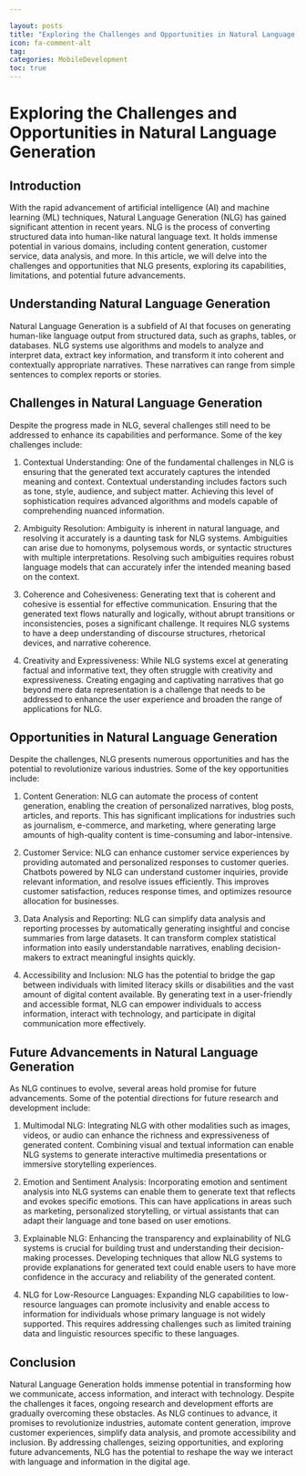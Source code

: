 ```yaml
---

layout: posts
title: "Exploring the Challenges and Opportunities in Natural Language Generation"
icon: fa-comment-alt
tag:      
categories: MobileDevelopment
toc: true
---
```




# Exploring the Challenges and Opportunities in Natural Language Generation

## Introduction

With the rapid advancement of artificial intelligence (AI) and machine learning (ML) techniques, Natural Language Generation (NLG) has gained significant attention in recent years. NLG is the process of converting structured data into human-like natural language text. It holds immense potential in various domains, including content generation, customer service, data analysis, and more. In this article, we will delve into the challenges and opportunities that NLG presents, exploring its capabilities, limitations, and potential future advancements.

## Understanding Natural Language Generation

Natural Language Generation is a subfield of AI that focuses on generating human-like language output from structured data, such as graphs, tables, or databases. NLG systems use algorithms and models to analyze and interpret data, extract key information, and transform it into coherent and contextually appropriate narratives. These narratives can range from simple sentences to complex reports or stories.

## Challenges in Natural Language Generation

Despite the progress made in NLG, several challenges still need to be addressed to enhance its capabilities and performance. Some of the key challenges include:

1. Contextual Understanding: One of the fundamental challenges in NLG is ensuring that the generated text accurately captures the intended meaning and context. Contextual understanding includes factors such as tone, style, audience, and subject matter. Achieving this level of sophistication requires advanced algorithms and models capable of comprehending nuanced information.

2. Ambiguity Resolution: Ambiguity is inherent in natural language, and resolving it accurately is a daunting task for NLG systems. Ambiguities can arise due to homonyms, polysemous words, or syntactic structures with multiple interpretations. Resolving such ambiguities requires robust language models that can accurately infer the intended meaning based on the context.

3. Coherence and Cohesiveness: Generating text that is coherent and cohesive is essential for effective communication. Ensuring that the generated text flows naturally and logically, without abrupt transitions or inconsistencies, poses a significant challenge. It requires NLG systems to have a deep understanding of discourse structures, rhetorical devices, and narrative coherence.

4. Creativity and Expressiveness: While NLG systems excel at generating factual and informative text, they often struggle with creativity and expressiveness. Creating engaging and captivating narratives that go beyond mere data representation is a challenge that needs to be addressed to enhance the user experience and broaden the range of applications for NLG.

## Opportunities in Natural Language Generation

Despite the challenges, NLG presents numerous opportunities and has the potential to revolutionize various industries. Some of the key opportunities include:

1. Content Generation: NLG can automate the process of content generation, enabling the creation of personalized narratives, blog posts, articles, and reports. This has significant implications for industries such as journalism, e-commerce, and marketing, where generating large amounts of high-quality content is time-consuming and labor-intensive.

2. Customer Service: NLG can enhance customer service experiences by providing automated and personalized responses to customer queries. Chatbots powered by NLG can understand customer inquiries, provide relevant information, and resolve issues efficiently. This improves customer satisfaction, reduces response times, and optimizes resource allocation for businesses.

3. Data Analysis and Reporting: NLG can simplify data analysis and reporting processes by automatically generating insightful and concise summaries from large datasets. It can transform complex statistical information into easily understandable narratives, enabling decision-makers to extract meaningful insights quickly.

4. Accessibility and Inclusion: NLG has the potential to bridge the gap between individuals with limited literacy skills or disabilities and the vast amount of digital content available. By generating text in a user-friendly and accessible format, NLG can empower individuals to access information, interact with technology, and participate in digital communication more effectively.

## Future Advancements in Natural Language Generation

As NLG continues to evolve, several areas hold promise for future advancements. Some of the potential directions for future research and development include:

1. Multimodal NLG: Integrating NLG with other modalities such as images, videos, or audio can enhance the richness and expressiveness of generated content. Combining visual and textual information can enable NLG systems to generate interactive multimedia presentations or immersive storytelling experiences.

2. Emotion and Sentiment Analysis: Incorporating emotion and sentiment analysis into NLG systems can enable them to generate text that reflects and evokes specific emotions. This can have applications in areas such as marketing, personalized storytelling, or virtual assistants that can adapt their language and tone based on user emotions.

3. Explainable NLG: Enhancing the transparency and explainability of NLG systems is crucial for building trust and understanding their decision-making processes. Developing techniques that allow NLG systems to provide explanations for generated text could enable users to have more confidence in the accuracy and reliability of the generated content.

4. NLG for Low-Resource Languages: Expanding NLG capabilities to low-resource languages can promote inclusivity and enable access to information for individuals whose primary language is not widely supported. This requires addressing challenges such as limited training data and linguistic resources specific to these languages.

## Conclusion

Natural Language Generation holds immense potential in transforming how we communicate, access information, and interact with technology. Despite the challenges it faces, ongoing research and development efforts are gradually overcoming these obstacles. As NLG continues to advance, it promises to revolutionize industries, automate content generation, improve customer experiences, simplify data analysis, and promote accessibility and inclusion. By addressing challenges, seizing opportunities, and exploring future advancements, NLG has the potential to reshape the way we interact with language and information in the digital age.